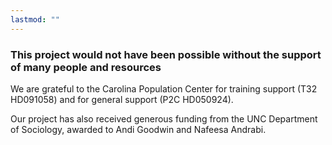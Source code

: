```yaml
---
lastmod: ""
---
```


### This project would not have been possible without the support of many people and resources

We are grateful to the Carolina Population Center for training support (T32 HD091058) and for general support (P2C HD050924). 


Our project has also received generous funding from the UNC Department of Sociology, awarded to Andi Goodwin and Nafeesa Andrabi. 
